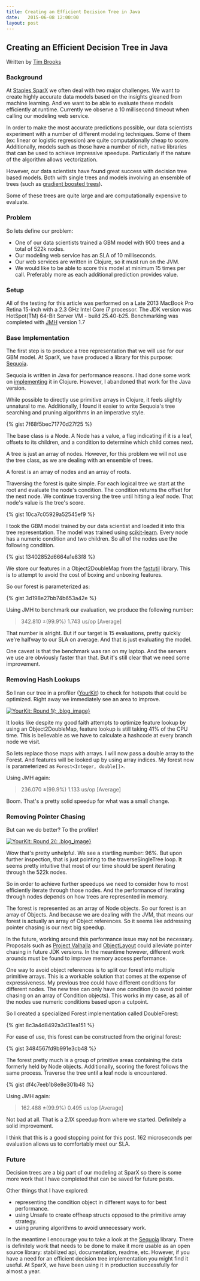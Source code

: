 ```yaml
---
title: Creating an Efficient Decision Tree in Java
date:   2015-06-08 12:00:00
layout: post
---
```


## Creating an Efficient Decision Tree in Java

Written by [Tim Brooks](http://www.uncontended.net)

### Background

At [Staples SparX](http://www.staples-sparx.com) we often deal with two major challenges. We want to create highly accurate data models based on the insights gleaned from machine learning. And we want to be able to evaluate these models efficiently at runtime. Currently we observe a 10 millisecond timeout when calling our modeling web service.

In order to make the most accurate predictions possible, our data scientists experiment with a number of different modeling techniques. Some of them (ex: linear or logistic regression) are quite computationally cheap to score. Additionally, models such as those have a number of rich, native libraries that can be used to achieve impressive speedups. Particularly if the nature of the algorithm allows vectorization.

However, our data scientists have found great success with decision tree based models. Both with single trees and models involving an ensemble of trees (such as [gradient boosted trees](http://en.wikipedia.org/wiki/Gradient_boosting)). 

Some of these trees are quite large and are computationally expensive to evaluate.

### Problem

So lets define our problem:

* One of our data scientists trained a GBM model with 900 trees and a total of 522k nodes. 
* Our modeling web service has an SLA of 10 milliseconds. 
* Our web services are written in Clojure, so it must run on the JVM. 
* We would like to be able to score this model at minimum 15 times per call. Preferably more as each additional prediction provides value.

### Setup

All of the testing for this article was performed on a Late 2013 MacBook Pro Retina 15-inch with a 2.3 GHz Intel Core i7 processor. The JDK version was HotSpot(TM) 64-Bit Server VM - build 25.40-b25. Benchmarking was completed with [JMH](http://openjdk.java.net/projects/code-tools/jmh/) version 1.7

### Base Implementation

The first step is to produce a tree representation that we will use for our GBM model. At SparX, we have produced a library for this purpose: [Sequoia](https://github.com/staples-sparx/Sequoia).

Sequoia is written in Java for performance reasons. I had done some work on [implementing](https://github.com/tbrooks8/eld) it in Clojure. However, I abandoned that work for the Java version.

While possible to directly use primitive arrays in Clojure, it feels slightly unnatural to me. Additionally, I found it easier to write Sequoia's tree searching and pruning algorithms in an imperative style.

{% gist 7f68f5bec71770d27f25 %}

The base class is a Node. A Node has a value, a flag indicating if it is a leaf, offsets to its children, and a condition to determine which child comes next.

A tree is just an array of nodes. However, for this problem we will not use the tree class, as we are dealing with an ensemble of trees.

A forest is an array of nodes and an array of roots.

Traversing the forest is quite simple. For each logical tree we start at the root and evaluate the node's condition. The condition returns the offset for the next node. We continue traversing the tree until hitting a leaf node. That node's value is the tree's score.

{% gist 10ca7c05929a52545ef9 %}

I took the GBM model trained by our data scientist and loaded it into this tree representation. The model was trained using [scikit-learn](http://scikit-learn.org/stable/modules/generated/sklearn.ensemble.GradientBoostingClassifier.html#sklearn.ensemble.GradientBoostingClassifier). Every node has a numeric condition and two children. So all of the nodes use the following condition.

{% gist 13402852d6664a1e83f8 %}

We store our features in a Object2DoubleMap from the [fastutil](http://fastutil.di.unimi.it/) library. This is to attempt to avoid the cost of boxing and unboxing features.

So our forest is parameterized as:

{% gist 3d198e27bb74b653a42e %}

Using JMH to benchmark our evaluation, we produce the following number:

> 342.810 ±(99.9%) 1.743 us/op [Average]

That number is alright. But if our target is 15 evaluations, pretty quickly we're halfway to our SLA on average. And that is just evaluating the model.

One caveat is that the benchmark was ran on my laptop. And the servers we use are obviously faster than that. But it's still clear that we need some improvement.

### Removing Hash Lookups

So I ran our tree in a profiler ([YourKit](https://www.yourkit.com/)) to check for hotspots that could be optimized. Right away we immediately see an area to improve. 

[![YourKit: Round 1](/images/yourkit1.png){: .blog_image}](/images/yourkit1.png)

It looks like despite my good faith attempts to optimize feature lookup by using an Object2DoubleMap, feature lookup is still taking 41% of the CPU time. This is believable as we have to calculate a hashcode at every branch node we visit.

So lets replace those maps with arrays. I will now pass a double array to the Forest. And features will be looked up by using array indices. My forest now is parameterized as ```Forest<Integer, double[]>```.

Using JMH again:

> 236.070 ±(99.9%) 1.133 us/op [Average]

Boom. That's a pretty solid speedup for what was a small change.

### Removing Pointer Chasing

But can we do better? To the profiler!

[![YourKit: Round 2](/images/yourkit2.png){: .blog_image}](/images/yourkit2.png)

Wow that's pretty unhelpful. We see a startling number: 96%. But upon further inspection, that is just pointing to the traverseSingleTree loop. It seems pretty intuitive that most of our time should be spent iterating through the 522k nodes.

So in order to achieve further speedups we need to consider how to most efficiently iterate through those nodes. And the performance of iterating through nodes depends on how trees are represented in memory.

The forest is represented as an array of Node objects. So our forest is an array of Objects. And because we are dealing with the JVM, that means our forest is actually an array of Object references. So it seems like addressing pointer chasing is our next big speedup. 

In the future, working around this performance issue may not be necessary. Proposals such as [Project Valhalla](http://openjdk.java.net/projects/valhalla/) and [ObjectLayout](http://objectlayout.org/) could alleviate pointer chasing in future JDK versions. In the meantime however, different work arounds must be found to improve memory access performance.

One way to avoid object references is to split our forest into multiple primitive arrays. This is a workable solution that comes at the expense of expressiveness. My previous tree could have different conditions for different nodes. The new tree can only have one condition (to avoid pointer chasing on an array of Condition  objects). This works in my case, as all of the nodes use numeric conditions based upon a cutpoint.

So I created a specialized Forest implementation called DoubleForest:

{% gist 8c3a4d8492a3d31ea151 %}

For ease of use, this forest can be constructed from the original forest:

{% gist 3484567fd9b991e3cb48 %}

The forest pretty much is a group of primitive areas containing the data formerly held by Node objects. Additionally, scoring the forest follows the same process. Traverse the tree until a leaf node is encountered.

{% gist df4c7eeb1b8e8e301b48 %}

Using JMH again:

> 162.488 ±(99.9%) 0.495 us/op [Average]

Not bad at all. That is a 2.1X speedup from where we started. Definitely a solid improvement.

I think that this is a good stopping point for this post. 162 microseconds per evaluation allows us to comfortably meet our SLA.

### Future

Decision trees are a big part of our modeling at SparX so there is some more work that I have completed that can be saved for future posts.

Other things that I have explored:

- representing the condition object in different ways to for best performance.
- using Unsafe to create offheap structs opposed to the primitive array strategy.
- using pruning algorithms to avoid unnecessary work.

In the meantime I encourage you to take a look at the [Sequoia](https://github.com/staples-sparx/Sequoia) library. There is definitely work that needs to be done to make it more usable as an open source library: stabilized api, documentation, readme, etc. However, if you have a need for an efficient decision tree implementation you might find it useful. At SparX, we have been using it in production successfully for almost a year.
